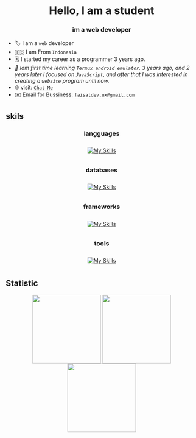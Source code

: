 <h1 align="center" style="font-weight: bold">Hello, I am a student</h1>
<h3 align="center">im a web developer</h3>

- 🏷️ I am a `web` developer
- 🇮🇩 I am From `Indonesia`
- 🗓️ I started my career as a programmer 3 years ago.
- _📖 Iam first time learning `Termux android emulator`. 3 years ago, and 2 years later I focused on `JavaScript`, and after that I was interested in creating a `website` program until now._
- 🌐 visit: <a href="https://wa.me/6283134409906">`Chat Me`</a>
- ✉️ Email for Bussiness: <a href="">`faisaldev.ux@gmail.com`</a>

## skils

<div align="center">
     <h3>langguages</h3>
     <p align = "center">
          <a href="https://skillicons.dev">
               <img style="margin: 10px"src="https://skillicons.dev/icons?i=js,ts,sass,html,css&perline=8"alt="My Skills"/> 
          </a>
     </p>
</div>
<div align="center">
     <h3>databases</h3>
     <p align = "center">
          <a href="https://skillicons.dev">
               <img style="margin: 10px"src="https://skillicons.dev/icons?i=mongodb,mysql&perline=8"alt="My Skills"/> 
          </a>
     </p>
</div>
<div align="center">
     <h3>frameworks</h3>
     <p align = "center">
          <a href="https://skillicons.dev">
               <img style="margin: 10px"src="https://skillicons.dev/icons?i=tailwindcss,express,bootstrap&perline=8"alt="My Skills"/> 
          </a>
     </p>
</div>
<div align="center">
     <h3>tools</h3>
     <p align = "center">
          <a href="https://skillicons.dev">
               <img style="margin: 10px"src="https://skillicons.dev/icons?i=npm,git,vscode,yarn&perline=8"alt="My Skills"/> 
          </a>
     </p>
</div>

## Statistic

<div align="center">
    <img align="center" src="http://github-profile-summary-cards.vercel.app/api/cards/most-commit-language?username=APdev93&theme=dark" height="180em" />
    <img align="center" src="http://github-profile-summary-cards.vercel.app/api/cards/repos-per-language?username=APdev93&theme=dark" height="180em" />
     <img align="center" height="180em" src="https://github-readme-stats.vercel.app/api/top-langs/?username=APdev93&layout=compact&theme=dark"/>
</div>
